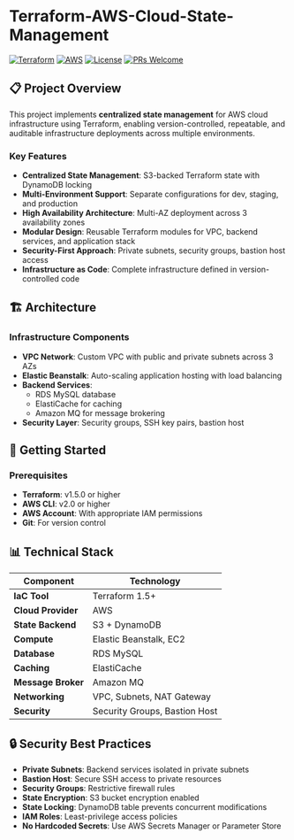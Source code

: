 # Terraform-AWS-Cloud-State-Management

[![Terraform](https://img.shields.io/badge/Terraform-1.5+-623CE4?logo=terraform&logoColor=white)](https://www.terraform.io/)
[![AWS](https://img.shields.io/badge/AWS-Cloud-FF9900?logo=amazon-aws&logoColor=white)](https://aws.amazon.com/)
[![License](https://img.shields.io/badge/License-MIT-green.svg)](LICENSE)
[![PRs Welcome](https://img.shields.io/badge/PRs-welcome-brightgreen.svg)](CONTRIBUTING.md)

## 📋 Project Overview

This project implements **centralized state management** for AWS cloud infrastructure using Terraform, enabling version-controlled, repeatable, and auditable infrastructure deployments across multiple environments.

### Key Features

- **Centralized State Management**: S3-backed Terraform state with DynamoDB locking
- **Multi-Environment Support**: Separate configurations for dev, staging, and production
- **High Availability Architecture**: Multi-AZ deployment across 3 availability zones
- **Modular Design**: Reusable Terraform modules for VPC, backend services, and application stack
- **Security-First Approach**: Private subnets, security groups, bastion host access
- **Infrastructure as Code**: Complete infrastructure defined in version-controlled code

## 🏗️ Architecture

### Infrastructure Components

- **VPC Network**: Custom VPC with public and private subnets across 3 AZs
- **Elastic Beanstalk**: Auto-scaling application hosting with load balancing
- **Backend Services**:
  - RDS MySQL database
  - ElastiCache for caching
  - Amazon MQ for message brokering
- **Security Layer**: Security groups, SSH key pairs, bastion host

## 🚀 Getting Started

### Prerequisites

- **Terraform**: v1.5.0 or higher
- **AWS CLI**: v2.0 or higher
- **AWS Account**: With appropriate IAM permissions
- **Git**: For version control

## 📊 Technical Stack

| Component | Technology |
|-----------|-----------|
| **IaC Tool** | Terraform 1.5+ |
| **Cloud Provider** | AWS |
| **State Backend** | S3 + DynamoDB |
| **Compute** | Elastic Beanstalk, EC2 |
| **Database** | RDS MySQL |
| **Caching** | ElastiCache |
| **Message Broker** | Amazon MQ |
| **Networking** | VPC, Subnets, NAT Gateway |
| **Security** | Security Groups, Bastion Host |

## 🔒 Security Best Practices

- **Private Subnets**: Backend services isolated in private subnets
- **Bastion Host**: Secure SSH access to private resources
- **Security Groups**: Restrictive firewall rules
- **State Encryption**: S3 bucket encryption enabled
- **State Locking**: DynamoDB table prevents concurrent modifications
- **IAM Roles**: Least-privilege access policies
- **No Hardcoded Secrets**: Use AWS Secrets Manager or Parameter Store

  

